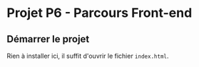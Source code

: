 # Projet P6 - Parcours Front-end

## Démarrer le projet

Rien à installer ici, il suffit d'ouvrir le fichier `index.html`.

